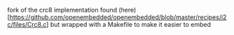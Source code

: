 fork of the crc8 implementation found (here)[https://github.com/openembedded/openembedded/blob/master/recipes/i2c/files/Crc8.c] but wrapped with a Makefile to make it easier to embed
